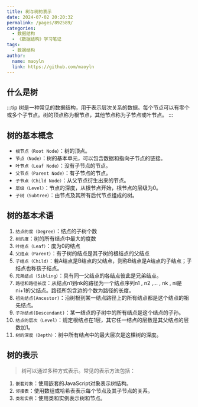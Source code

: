 ```yaml
---
title: 树与树的表示
date: 2024-07-02 20:20:32
permalink: /pages/892589/
categories:
  - 数据结构
  - 《数据结构》学习笔记
tags:
  - 数据结构
author:
  name: maoyln
  link: https://github.com/maoyln
---
```


## 什么是树

:::tip
树是一种常见的数据结构，用于表示层次关系的数据。每个节点可以有零个或多个子节点。树的顶点称为根节点，其他节点称为子节点或叶节点。
:::


## 树的基本概念

- `根节点（Root Node）`：树的顶点。
- `节点（Node）`：树的基本单元，可以包含数据和指向子节点的链接。
- `叶节点（Leaf Node）`：没有子节点的节点。
- `父节点（Parent Node）`：有子节点的节点。
- `子节点（Child Node）`：从父节点衍生出来的节点。
- `层级（Level）`：节点的深度，从根节点开始，根节点的层级为0。
- `子树（Subtree）`：由节点及其所有后代节点组成的树。

## 树的基本术语

1. `结点的度（Degree）`：结点的子树个数 
2. `树的度`：树的所有结点中最大的度数 
3. `叶结点（Leaf）`：度为0的结点 
4. `父结点（Parent）`：有子树的结点是其子树的根结点的父结点 
5. `子结点（Child）`：若A结点是B结点的父结点，则称B结点是A结点的子结点；子结点也称孩子结点。 
6. `兄弟结点（Sibling）`：具有同一父结点的各结点彼此是兄弟结点。
7. `路径和路径长度`：从结点n1到nk的路径为一个结点序列n1 , n2 ,... , nk , ni是 ni+1的父结点。路径所包含边的个数为路径的长度。 
8. `祖先结点(Ancestor)`：沿树根到某一结点路径上的所有结点都是这个结点的祖先结点。 
9. `子孙结点(Descendant)`：某一结点的子树中的所有结点是这个结点的子孙。
10. `结点的层次（Level）`：规定根结点在1层，其它任一结点的层数是其父结点的层数加1。 
11. `树的深度（Depth）`：树中所有结点中的最大层次是这棵树的深度。


## 树的表示

> 树可以通过多种方式表示。常见的表示方法包括：
1. `嵌套对象`：使用嵌套的JavaScript对象表示树结构。
2. `邻接表`：使用数组或哈希表表示每个节点及其子节点的关系。
3. `类和实例`：使用类和实例表示树和节点。